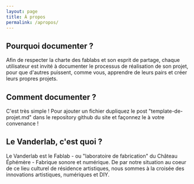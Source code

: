 ```yaml
---
layout: page
title: À propos
permalink: /apropos/
---
```


## Pourquoi documenter ?

Afin de respecter la charte des fablabs et son esprit de partage, chaque utilisateur est invité à documenter le processus de réalisation de son projet, pour que d'autres puissent, comme vous, apprendre de leurs pairs et créer leurs propres projets.

## Comment documenter ?

C'est très simple ! Pour ajouter un fichier dupliquez le post "template-de-projet.md" dans le repository github du site et façonnez le à votre convenance !

## Le Vanderlab, c'est quoi ?

Le Vanderlab est le Fablab - ou "laboratoire de fabrication" du Château Éphémère - Fabrique sonore et numérique. De par notre situation au coeur de ce lieu culturel de résidence artistiques, nous sommes à la croisée des innovations artistiques, numériques et DIY.


<!--[Logo1]: /images/logos/logo_vanderlab.png ![alt text][Logo1] -->

<!-- [Logo2]: /images/logos/logo_chateau2.jpg ![alt text][Logo2]-->
